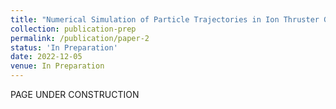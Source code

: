 ```yaml
---
title: "Numerical Simulation of Particle Trajectories in Ion Thruster Grid Region Plasma using a PIC-DSMC Code"
collection: publication-prep
permalink: /publication/paper-2
status: 'In Preparation'
date: 2022-12-05
venue: In Preparation
---
```


PAGE UNDER CONSTRUCTION
